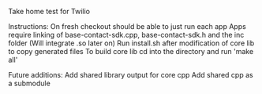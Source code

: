 Take home test for Twilio

Instructions:
	On fresh checkout should be able to just run each app
	Apps require linking of base-contact-sdk.cpp, base-contact-sdk.h and the inc folder (Will integrate .so later on)
	Run install.sh after modification of core lib to copy generated files 
	To build core lib cd into the directory and run 'make all'

Future additions:
	Add shared library output for core cpp
	Add shared cpp as a submodule
